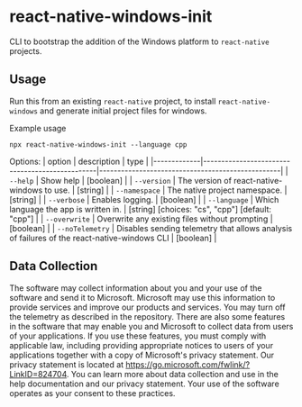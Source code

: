 # react-native-windows-init

CLI to bootstrap the addition of the Windows platform to `react-native` projects.

## Usage

Run this from an existing `react-native` project, to install `react-native-windows` and generate initial project files for windows.


Example usage
```
npx react-native-windows-init --language cpp
```

Options:
| option      | description                                    | type                                             |
|-------------|------------------------------------------------|--------------------------------------------------|
| `--help`      | Show help                                      | [boolean]                                        |
| `--version`   | The version of react-native-windows to use.    | [string]                                         |
| `--namespace` | The native project namespace.                  | [string]                                         |
| `--verbose`   | Enables logging.                               | [boolean]                                        |
| `--language`  | Which language the app is written in.          | [string] [choices: "cs", "cpp"] [default: "cpp"] |
| `--overwrite` | Overwrite any existing files without prompting | [boolean]                                        |
| `--noTelemetry` | Disables sending telemetry that allows analysis of failures of the react-native-windows CLI | [boolean] |


## Data Collection
The software may collect information about you and your use of the software and send it to Microsoft. Microsoft may use this information to provide services and improve our products and services. You may turn off the telemetry as described in the repository. There are also some features in the software that may enable you and Microsoft to collect data from users of your applications. If you use these features, you must comply with applicable law, including providing appropriate notices to users of your applications together with a copy of Microsoft's privacy statement. Our privacy statement is located at https://go.microsoft.com/fwlink/?LinkID=824704. You can learn more about data collection and use in the help documentation and our privacy statement. Your use of the software operates as your consent to these practices.
